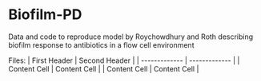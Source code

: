 # Biofilm-PD
Data and code to reproduce model by Roychowdhury and Roth describing biofilm response to antibiotics in a flow cell environment

Files:
| First Header  | Second Header |
| ------------- | ------------- |
| Content Cell  | Content Cell  |
| Content Cell  | Content Cell  |
